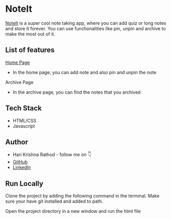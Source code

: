 
# NoteIt

[NoteIt](https://appnoteit.netlify.app/) is a super cool note taking app, where you can add quiz or long notes and store it forever. You can use functionalities like pin, unpin and archive to make the most out of it.


## List of features
[Home Page](https://appnoteit.netlify.app/)
- In the home page, you can add note and also pin and unpin the note

Archive Page
- In the archive page, you can find the notes that you archived


## Tech Stack

- HTML/CSS
- Javascript


## Author

-   Hari Krishna Rathod - follow me on 👇
-   [GitHub](https://www.github.com/MHKRathod)
-   [LinkedIn](https://www.linkedin.com/in/hari-krishna-rathod-8414b6204/)


## Run Locally

Clone the project by adding the following command in the terminal.
Make sure your have git installed and added to path.


Open the project directory in a new window and run the html file

